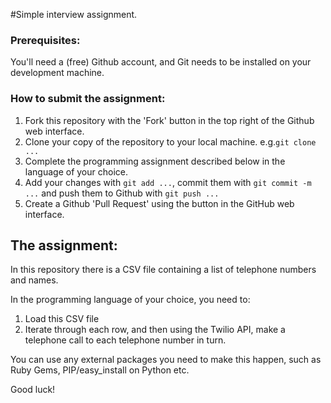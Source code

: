 #Simple interview assignment.

### Prerequisites:
You'll need a (free) Github account, and Git needs to be installed on your development machine.

### How to submit the assignment:
1. Fork this repository with the 'Fork' button in the top right of the Github web interface.
1. Clone your copy of the repository to your local machine. e.g.`git clone ...`
1. Complete the programming assignment described below in the language of your choice.
1. Add your changes with `git add ...`, commit them with `git commit -m ...` and push them to Github with `git push ...`
1. Create a Github 'Pull Request' using the button in the GitHub web interface.

## The assignment:

In this repository there is a CSV file containing a list of telephone numbers and names.

In the programming language of your choice, you need to:

1. Load this CSV file
1. Iterate through each row, and then using the Twilio API, make a telephone call to each telephone number in turn.

You can use any external packages you need to make this happen, such as Ruby Gems, PIP/easy_install on Python etc.

Good luck!
